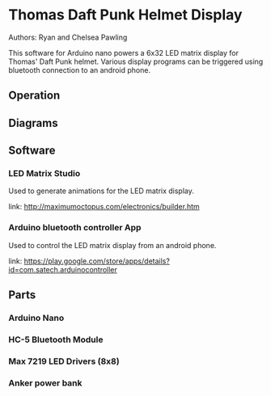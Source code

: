 # Thomas Daft Punk Helmet Display
Authors: Ryan and Chelsea Pawling

This software for Arduino nano powers a 6x32 LED matrix display for Thomas' Daft Punk helmet.
Various display programs can be triggered using bluetooth connection to an android phone.


## Operation
<insert operation instructions here>

## Diagrams
<insert diagrams here>

## Software
### LED Matrix Studio
Used to generate animations for the LED matrix display.

link: http://maximumoctopus.com/electronics/builder.htm

### Arduino bluetooth controller App
Used to control the LED matrix display from an android phone.

link: https://play.google.com/store/apps/details?id=com.satech.arduinocontroller


## Parts
### Arduino Nano
### HC-5 Bluetooth Module
### Max 7219 LED Drivers (8x8)
### Anker power bank
